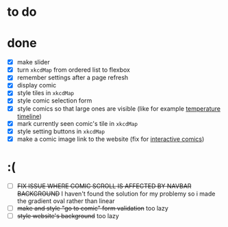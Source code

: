 # to do


<!--
- [ ] 
-->

# done
- [x] make slider
- [x] turn `xkcdMap` from ordered list to flexbox
- [x] remember settings after a page refresh
- [x] display comic
- [x] style tiles in `xkcdMap`
- [x] style comic selection form
- [x] style comics so that large ones are visible (like for example [temperature timeline](https://xkcd.com/1732/))
- [x] mark currently seen comic's tile in `xkcdMap`
- [x] style setting buttons in `xkcdMap`
- [x] make a comic image link to the website (fix for [interactive comics](https://explainxkcd.com/wiki/index.php/Category:Interactive_comics))

# :(
- [ ] ~~FIX ISSUE WHERE COMIC SCROLL IS AFFECTED BY NAVBAR BACKGROUND~~ I haven't found the solution for my problemy so i made the gradient oval rather than linear
- [ ] ~~make and style "go to comic" form validation~~ too lazy
- [ ] ~~style website's background~~ too lazy